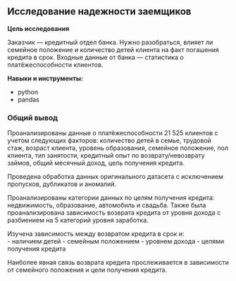 ## Исследование надежности заемщиков

**Цель исследования**

Заказчик — кредитный отдел банка. Нужно разобраться, влияет ли семейное положение и количество детей клиента на факт погашения кредита в срок. Входные данные от банка — статистика о платёжеспособности клиентов.

**Навыки и инструменты:**
* python
* pandas

### Общий вывод
Проанализированы данные о платёжеспособности 21 525 клиентов с учетом следующих факторов: количество детей в семье, трудовой стаж, возраст клиента, уровень образования, семейное положение, пол клиента, тип занятости, кредитный опыт по возврату/невозврату займов, общий месячный доход, цель получения кредита.

Проведена обработка данных оригинального датасета с исключением пропусков, дубликатов и аномалий.
    
Проанализированы категории данных по целям получения кредита: недвижимость, образование, автомобиль и свадьба.
Также была проанализирована зависимость возврата кредита от уровня дохода с разбиением на 5 категорий уровня заработка.
    
Изучена зависимость между возвратом кредита в срок и:   
    - наличием детей
    - семейным положением
    - уровнем дохода
    - целями получения кредита
    
Наиболее явная связь возврата кредита прослеживается в зависимости от семейного положения и цели получения кредита.
